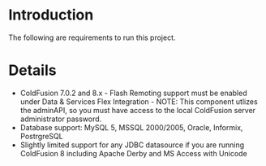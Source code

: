 # Introduction #

The following are requirements to run this project.


# Details #

  * ColdFusion 7.0.2 and 8.x - Flash Remoting support must be enabled under Data & Services Flex Integration - NOTE: This component utlizes the adminAPI, so you must have access to the local ColdFusion server administrator password.
  * Database support: MySQL 5, MSSQL 2000/2005, Oracle, Informix, PostrgreSQL
  * Slightly limited support for any JDBC datasource if you are running ColdFusion 8 including  Apache Derby and MS Access with Unicode